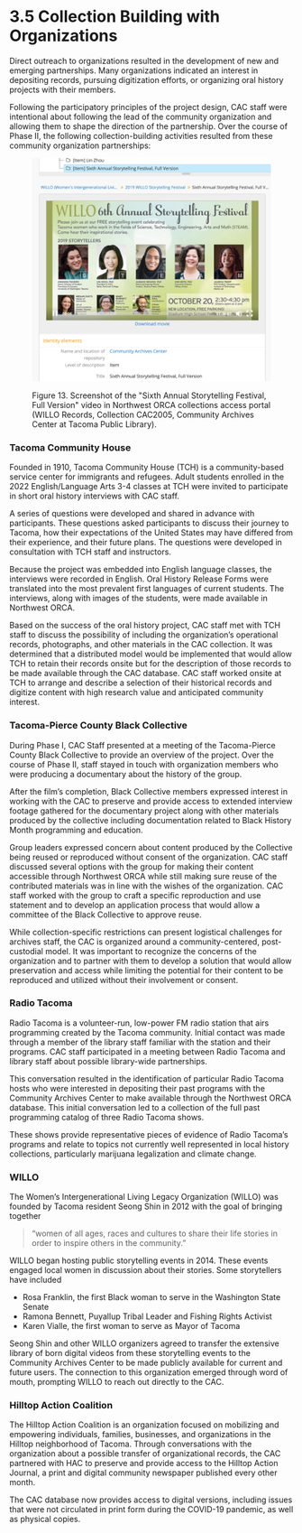 # 3.5 Collection Building with Organizations

Direct outreach to organizations resulted in the development of new and emerging partnerships. Many organizations indicated an interest in depositing records, pursuing digitization efforts, or organizing oral history projects with their members.&#x20;

Following the participatory principles of the project design, CAC staff were intentional about following the lead of the community organization and allowing them to shape the direction of the partnership. Over the course of Phase II, the following collection-building activities resulted from these community organization partnerships:

<figure><img src="../.gitbook/assets/Screenshot 2023-07-31 at 10.50.25 PM.png" alt=""><figcaption><p>Figure 13. Screenshot of the "Sixth Annual Storytelling Festival, Full Version" video in Northwest ORCA collections access portal (WILLO Records, Collection CAC2005, Community Archives Center at Tacoma Public Library).</p></figcaption></figure>

### Tacoma Community House

Founded in 1910, Tacoma Community House (TCH) is a community-based service center for immigrants and refugees. Adult students enrolled in the 2022 English/Language Arts 3-4 classes at TCH were invited to participate in short oral history interviews with CAC staff.&#x20;

A series of questions were developed and shared in advance with participants. These questions asked participants to discuss their journey to Tacoma, how their expectations of the United States may have differed from their experience, and their future plans. The questions were developed in consultation with TCH staff and instructors.&#x20;

Because the project was embedded into English language classes, the interviews were recorded in English. Oral History Release Forms were translated into the most prevalent first languages of current students. The interviews, along with images of the students, were made available in Northwest ORCA.&#x20;

Based on the success of the oral history project, CAC staff met with TCH staff to discuss the possibility of including the organization’s operational records, photographs, and other materials in the CAC collection. It was determined that a distributed model would be implemented that would allow TCH to retain their records onsite but for the description of those records to be made available through the CAC database. CAC staff worked onsite at TCH to arrange and describe a selection of their historical records and digitize content with high research value and anticipated community interest.

### Tacoma-Pierce County Black Collective

During Phase I, CAC Staff presented at a meeting of the Tacoma-Pierce County Black Collective to provide an overview of the project. Over the course of Phase II, staff stayed in touch with organization members who were producing a documentary about the history of the group.&#x20;

After the film’s completion, Black Collective members expressed interest in working with the CAC to preserve and provide access to extended interview footage gathered for the documentary project along with other materials produced by the collective including documentation related to Black History Month programming and education.&#x20;

Group leaders expressed concern about content produced by the Collective being reused or reproduced without consent of the organization. CAC staff discussed several options with the group for making their content accessible through Northwest ORCA while still making sure reuse of the contributed materials was in line with the wishes of the organization. CAC staff worked with the group to craft a specific reproduction and use statement and to develop an application process that would allow a committee of the Black Collective to approve reuse.

While collection-specific restrictions can present logistical challenges for archives staff, the CAC is organized around a community-centered, post-custodial model. It was important to recognize the concerns of the organization and to partner with them to develop a solution that would allow preservation and access while limiting the potential for their content to be reproduced and utilized without their involvement or consent.&#x20;

### Radio Tacoma

Radio Tacoma is a volunteer-run, low-power FM radio station that airs programming created by the Tacoma community. Initial contact was made through a member of the library staff familiar with the station and their programs. CAC staff participated in a meeting between Radio Tacoma and library staff about possible library-wide partnerships.&#x20;

This conversation resulted in the identification of particular Radio Tacoma hosts who were interested in depositing their past programs with the Community Archives Center to make available through the Northwest ORCA database. This initial conversation led to a collection of the full past programming catalog of three Radio Tacoma shows.&#x20;

These shows provide representative pieces of evidence of Radio Tacoma’s programs and relate to topics not currently well represented in local history collections, particularly marijuana legalization and climate change.&#x20;

### WILLO&#x20;

The Women’s Intergenerational Living Legacy Organization (WILLO) was founded by Tacoma resident Seong Shin in 2012 with the goal of bringing together&#x20;

> “women of all ages, races and cultures to share their life stories in order to inspire others in the community.”&#x20;

WILLO began hosting public storytelling events in 2014. These events engaged local women in discussion about their stories. Some storytellers have included&#x20;

* Rosa Franklin, the first Black woman to serve in the Washington State Senate
* Ramona Bennett, Puyallup Tribal Leader and Fishing Rights Activist
* Karen Vialle, the first woman to serve as Mayor of Tacoma

Seong Shin and other WILLO organizers agreed to transfer the extensive library of born digital videos from these storytelling events to the Community Archives Center to be made publicly available for current and future users. The connection to this organization emerged through word of mouth, prompting WILLO to reach out directly to the CAC.&#x20;

### Hilltop Action Coalition&#x20;

The Hilltop Action Coalition is an organization focused on mobilizing and empowering individuals, families, businesses, and organizations in the Hilltop neighborhood of Tacoma. Through conversations with the organization about a possible transfer of organizational records, the CAC partnered with HAC to preserve and provide access to the Hilltop Action Journal, a print and digital community newspaper published every other month.&#x20;

The CAC database now provides access to digital versions, including issues that were not circulated in print form during the COVID-19 pandemic, as well as physical copies.
